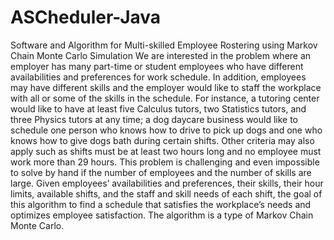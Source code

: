 # ASCheduler-Java
Software and Algorithm for Multi-skilled Employee Rostering using Markov Chain Monte Carlo Simulation
We are interested in the problem where an employer has many part-time or student employees who have different availabilities and preferences for work schedule. In addition, employees may have different skills and the employer would like to staff the workplace with all or some of the skills in the schedule. For instance, a tutoring center would like to have at least five Calculus tutors, two Statistics tutors, and three Physics tutors at any time; a dog daycare business would like to schedule one person who knows how to drive to pick up dogs and one who knows how to give dogs bath during certain shifts. Other criteria may also apply such as shifts must be at least two hours long and no employee must work more than 29 hours. This problem is challenging and even impossible to solve by hand if the number of employees and the number of skills are large.
Given employees’ availabilities and preferences, their skills, their hour limits, available shifts, and the staff and skill needs of each shift, the goal of this algorithm to find a schedule that satisfies the workplace’s needs and optimizes employee satisfaction. The algorithm is a type of Markov Chain Monte Carlo.
